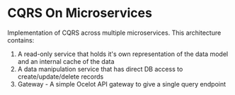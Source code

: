 # CQRS On Microservices
Implementation of CQRS across multiple microservices. This architecture contains:

1. A read-only service that holds it's own representation of the data model and an internal cache of the data
2. A data manipulation service that has direct DB access to create/update/delete records
3. Gateway - A simple Ocelot API gateway to give a single query endpoint
